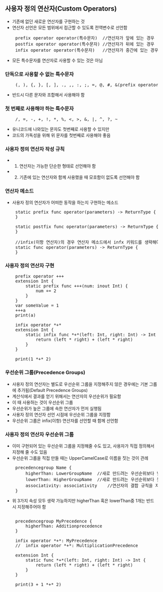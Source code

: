 ## 사용자 정의 연산자(Custom Operators)
* 기존에 없던 새로운 연산자를 구현하는 것
* 연산자 선언은 모든 범위에서 접근할 수 있도록 전역변수로 선언함
<pre>
	prefix operator operator(특수문자)	//연산자가 앞에 있는 경우
	postfix operator operator(특수문자)	//연산자가 뒤에 있는 경우
	infix operator operator(특수문자)	//연산자가 중간에 있는 경우
</pre>
* 모든 특수문자를 연산자로 사용할 수 있는 것은 아님

### 단독으로 사용할 수 없는 특수문자
<pre>
	(, ), {, }, [, ], ., ,, :, ;, =, @, #, &(prefix operator), ->, `, ?, !(postfix operator)
</pre>
* 반드시 다른 문자와 조합해서 사용해야 함

### 첫 번째로 사용해야 하는 특수문자
<pre>
	/, =, -, +, !, *, %, <, >, &, |, ^, ?, ~
</pre>
* 유니코드에 나와있는 문자도 첫번째로 사용할 수 있지만
* 코드의 가독성을 위해 위 문자를 첫번째로 사용해야 좋음

### 사용자 정의 연산자 작성 규칙
* 1. 연산자는 가능한 단순한 형태로 선언해야 함
* 2. 기존에 있는 연산자와 함께 사용했을 때 모호함이 없도록 선언해야 함

### 연산자 메소드
* 사용자 정의 연산자가 어떠한 동작을 하는지 구현하는 메소드
<pre>
	static prefix func operator(parameters) -> ReturnType {
	}

	static postfix func operator(parameters) -> ReturnType {
	}

	//infix(이항 연산자)의 경우 연산자 메소드에서 infx 키워드를 생략해야 함
	static func operator(parameters) -> ReturnType {
	}
</pre>

### 사용자 정의 연산자 구현
<pre>
	prefix operator +++
	extension Int {
		static prefix func +++(num: inout Int) {
			num += 2
		}
	}
	var someValue = 1
	+++a
	print(a)

	infix operator *+*
	extension Int {
		static infix func *+*(left: Int, right: Int) -> Int {
			return (left * right) + (left * right)
		}
	}

	print(1 *+* 2)
</pre>

### 우선순위 그룹(Precedence Groups)
* 사용자 정의 연산자는 별도로 우선순위 그룹을 지정해주지 않은 경우에는 기본 그룹에 추가됨(Default Precedence Groups)
* 계산식에서 결과를 얻기 위해서는 연산자의 우선순위가 필요함
* 이 때 사용하는 것이 우선순위 그룹
* 우선순위가 높은 그룹에 속한 연산자가 먼저 실행됨
* 사용자 정의 연산자 선언 시점에 우선순위 그룹을 지정함
* 우선순위 그룹은 infix(이항) 연산자를 선언할 때 함께 선언함

### 사용자 정의 연산자 우선순위 그룹
* 이미 구현되어 있는 우선순위 그룹을 지정해줄 수도 있고, 사용자가 직접 정의해서 지정해 줄 수도 있음
* 우선순위 그룹을 직접 만들 때는 UpperCamelCase로 이름을 짓는 것이 관례
<pre>
	precedencegroup Name {
		higherThan: LowerGroupName	//새로 만드려는 우선순위보다 낮은 우선순위 그룹
		lowerThan: HigherGroupName	//새로 만드려는 우선순위보다 높은 우선순위 그룹
		associativity: associativity	//연산자의 결합 규칙을 지정함 left, right, none(기본 값) -> 생략하는 경우 none으로 지정됨
	}	
</pre>
* 위 3가지 속성 모두 생략 가능하지만 higherThan 혹은 lowerThan중 1개는 반드시 지정해주어야 함

<pre>

	precedencegroup MyPrecedence {
		higherThan: Additionprecedence
	}

	infix operator *+*: MyPrecedence
	//	infix operator *+*: MultiplicationPrecedence	

	extension Int {
		static func *+*(left: Int, right: Int) -> Int {
			return (left * right) + (left * right)
		}
	}

	print(3 + 1 *+* 2)
</pre>
